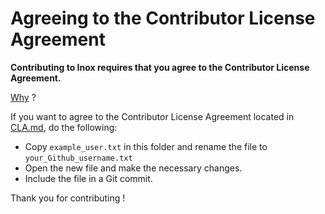# Agreeing to the Contributor License Agreement

**Contributing to Inox requires that you agree to the Contributor License Agreement.**

[Why](../../QUESTIONS.md) ?

If you want to agree to the Contributor License Agreement located in [CLA.md](./CLA.md), do the following:
- Copy `example_user.txt` in this folder and rename the file to `your_Github_username.txt`
- Open the new file and make the necessary changes.
- Include the file in a Git commit.

Thank you for contributing !